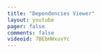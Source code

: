 ```yaml
---
title: "Dependencies Viewer"
layout: youtube
pager: false
comments: false
videoid: 7BEbHWxuvYc
---
```

